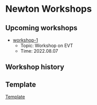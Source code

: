 # Newton Workshops

## Upcoming workshops
 - [workshop-1](./workshop-1/README.md)
   - Topic: Workshop on EVT
   - Time: 2022.08.07

## Workshop history


## Template
[Template](./template.md)
